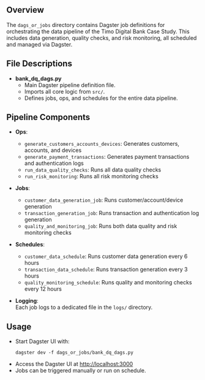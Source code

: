 ## Overview

The `dags_or_jobs` directory contains Dagster job definitions for orchestrating the data pipeline of the Timo Digital Bank Case Study. This includes data generation, quality checks, and risk monitoring, all scheduled and managed via Dagster.

## File Descriptions

- **bank_dq_dags.py**  
  - Main Dagster pipeline definition file.
  - Imports all core logic from `src/`.
  - Defines jobs, ops, and schedules for the entire data pipeline.

## Pipeline Components

- **Ops**:
  - `generate_customers_accounts_devices`: Generates customers, accounts, and devices
  - `generate_payment_transactions`: Generates payment transactions and authentication logs
  - `run_data_quality_checks`: Runs all data quality checks
  - `run_risk_monitoring`: Runs all risk monitoring checks

- **Jobs**:
  - `customer_data_generation_job`: Runs customer/account/device generation
  - `transaction_generation_job`: Runs transaction and authentication log generation
  - `quality_and_monitoring_job`: Runs both data quality and risk monitoring checks

- **Schedules**:
  - `customer_data_schedule`: Runs customer data generation every 6 hours
  - `transaction_data_schedule`: Runs transaction generation every 3 hours
  - `quality_monitoring_schedule`: Runs quality and monitoring checks every 12 hours

- **Logging**:  
  Each job logs to a dedicated file in the `logs/` directory.

## Usage

- Start Dagster UI with:  
  ```
  dagster dev -f dags_or_jobs/bank_dq_dags.py
  ```
- Access the Dagster UI at [http://localhost:3000](http://localhost:3000)
- Jobs can be triggered manually or run on schedule. 